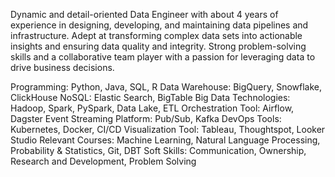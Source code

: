 Dynamic and detail-oriented Data Engineer with about 4 years of experience in designing, developing, and maintaining data pipelines and infrastructure. 
Adept at transforming complex data sets into actionable insights and ensuring data quality and integrity. 
Strong problem-solving skills and a collaborative team player with a passion for leveraging data to drive business decisions.


Programming: Python, Java, SQL, R 
Data Warehouse: BigQuery, Snowflake, ClickHouse
NoSQL: Elastic Search, BigTable
Big Data Technologies: Hadoop, Spark, PySpark, Data Lake, ETL
Orchestration Tool: Airflow, Dagster
Event Streaming Platform: Pub/Sub, Kafka
DevOps Tools: Kubernetes, Docker, CI/CD
Visualization Tool: Tableau, Thoughtspot, Looker Studio
Relevant Courses: Machine Learning, Natural Language Processing, Probability & Statistics, Git, DBT
Soft Skills: Communication, Ownership, Research and Development, Problem Solving

<!---
This is a comment.
--->

